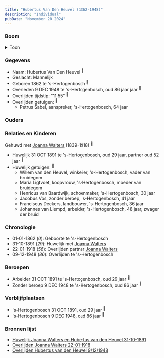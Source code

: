 ```yaml
---
title: "Hubertus Van Den Heuvel (1862-1948)"
description: "Individual"
pubDate: "November 20 2024"
---
```


### Boom
<details><summary>Toon</summary>

![test](https://www.plantuml.com/plantuml/svg/dP91Qy9048Nl-oi6FNWI4cF5I10RJR0UsXwaFSeccIOXcrtPsLI2vBztqM25bXvw6sRclVVji2ioN9kc5eogKXwvvZKaFArohHgPhPLG6epcakm8fM55cI6afKu5NckiZwQ56ki4DLrRP52ZCkqHsPrhAZWHd1a0X4fdgFT5cLOIYOAWvgLSBi5Z7MCZUBr44MDNoM3RM6_J4Bnn2HkKiCNc4yK0EC6JuxZk76uMmyYB7-BGvfm_IXHP1y4YuKbxI9Gn0XTBSEUp2OnelBMUAaUPA4gBkssg6Y4EN6Q7L2kYH5b4A_DX4wt1zQVpd-BkXhfJN4eExrpO6z2Dq9a13ECmyYBlBx8fn55e0Jt_7u2J2UmUdosX-ojX3nWiJfXbfSojmdFXPRstURvx8OqTnvcwC1HbNfWMXL0dIzkn_iRZSR_1-YTzDzWAPMO_qHS0)
</details>

### Gegevens
- Naam: Hubertus Van Den Heuvel <sup><a href="../s00158/" style="text-decoration:none" title="Huwelijk Joanna Walters en Hubertus van den Heuvel 31-10-1891">:link:</a></sup>
- Geslacht: Mannelijk
- Geboren 1862 te 's-Hertogenbosch <sup><a href="../s00158/" style="text-decoration:none" title="Huwelijk Joanna Walters en Hubertus van den Heuvel 31-10-1891">:link:</a></sup>
- Overleden 9 DEC 1948 te 's-Hertogenbosch, oud 86 jaar jaar <sup><a href="../s00222/" style="text-decoration:none" title="Overlijden Hubertus van den Heuvel 9/12/1948">:link:</a></sup>
- Overlijden tijdstip: "11:55" <sup><a href="../s00222/" style="text-decoration:none" title="Overlijden Hubertus van den Heuvel 9/12/1948">:link:</a></sup>
- Overlijden getuigen: <sup><a href="../s00222/" style="text-decoration:none" title="Overlijden Hubertus van den Heuvel 9/12/1948">:link:</a></sup>
  - Petrus Sabel, aanspreker, \'s-Hertogenbosch, 64 jaar

### Ouders

### Relaties en Kinderen

Gehuwd met [Joanna Walters](../i00106/) (1839-1918) <sup><a href="../s00158/" style="text-decoration:none" title="Huwelijk Joanna Walters en Hubertus van den Heuvel 31-10-1891">:link:</a></sup>
- Huwelijk 31 OCT 1891 te 's-Hertogenbosch, oud 29 jaar, partner oud 52 jaar <sup><a href="../s00158/" style="text-decoration:none" title="Huwelijk Joanna Walters en Hubertus van den Heuvel 31-10-1891">:link:</a></sup>
- Huwelijk getuigen:  <sup><a href="../s00158/" style="text-decoration:none" title="Huwelijk Joanna Walters en Hubertus van den Heuvel 31-10-1891">:link:</a></sup>
  - Willem van den Heuvel, winkelier, \'s-Hertogenbosch, vader van bruidegom
  - Maria Ligtvoet, koopvrouw, \'s-Hertogenbosch, moeder van bruidegom
  - Henricus van Baardwijk, schoenmaker, \'s-Hertogenbosch, 30 jaar
  - Jacobus Vos, zonder beroep, \'s-Hertogenbosch, 41 jaar
  - Franciscus Deckers, landbouwer, \'s-Hertogenbosch, 36 jaar
  - Johannes van Liempd, arbeider, \'s-Hertogenbosch, 48 jaar, zwager der bruid

### Chronologie
- 01-01-1862 (<i>0</i>): Geboorte te 's-Hertogenbosch
- 31-10-1891 (<i>29</i>): Huwelijk met [Joanna Walters](../i00106/)
- 22-01-1918 (<i>56</i>): Overlijden partner [Joanna Walters](../i00106/)
- 09-12-1948 (<i>86</i>): Overlijden te 's-Hertogenbosch

### Beroepen
- Arbeider 31 OCT 1891 te 's-Hertogenbosch, oud 29 jaar <sup><a href="../s00158/" style="text-decoration:none" title="Huwelijk Joanna Walters en Hubertus van den Heuvel 31-10-1891">:link:</a></sup>
- Zonder beroep 9 DEC 1948 te 's-Hertogenbosch, oud 86 jaar <sup><a href="../s00222/" style="text-decoration:none" title="Overlijden Hubertus van den Heuvel 9/12/1948">:link:</a></sup>

### Verblijfplaatsen
- 's-Hertogenbosch  31 OCT 1891, oud 29 jaar  <sup><a href="../s00158/" style="text-decoration:none" title="Huwelijk Joanna Walters en Hubertus van den Heuvel 31-10-1891">:link:</a></sup>
- 's-Hertogenbosch  9 DEC 1948, oud 86 jaar  <sup><a href="../s00222/" style="text-decoration:none" title="Overlijden Hubertus van den Heuvel 9/12/1948">:link:</a></sup>

### Bronnen lijst
- [Huwelijk Joanna Walters en Hubertus van den Heuvel 31-10-1891](../s00158/)
- [Overlijden Joanna Walters 22-01-1918](../s00162/)
- [Overlijden Hubertus van den Heuvel 9/12/1948](../s00222/)
